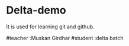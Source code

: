 # Delta-demo
It is used for learning git and github.

#teacher :Muskan Girdhar
#student :delta batch
